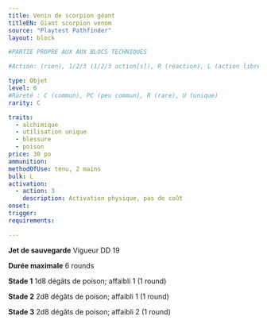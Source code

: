 ```yaml
---
title: Venin de scorpion géant
titleEN: Giant scorpion venom
source: "Playtest Pathfinder"
layout: block

#PARTIE PROPRE AUX AUX BLOCS TECHNIQUES

#Action: (rien), 1/2/3 (1/2/3 action[s]), R (réaction), L (action libre)

type: Objet
level: 6
#Rareté : C (commun), PC (peu commun), R (rare), U (unique)
rarity: C

traits:
  - alchimique
  - utilisation unique
  - blessure
  - poison
price: 30 po
ammunition:
methodOfUse: tenu, 2 mains
bulk: L
activation: 
  - action: 3
    description: Activation physique, pas de coût
onset: 
trigger:
requirements:

---
```


**Jet de sauvegarde** Vigueur DD 19

**Durée maximale** 6 rounds

**Stade 1** 1d8 dégâts de poison; affaibli 1 (1 round)

**Stade 2** 2d8 dégâts de poison; affaibli 1 (1 round)

**Stade 3** 2d8 dégâts de poison; affaibli 2 (1 round)